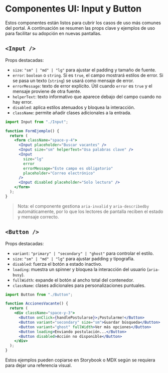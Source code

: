 # Componentes UI: Input y Button

Estos componentes están listos para cubrir los casos de uso más comunes del portal. A continuación se resumen las props clave y ejemplos de uso para facilitar su adopción en nuevas pantallas.

## `<Input />`

Props destacadas:

- `size`: `"sm" | "md" | "lg"` para ajustar el padding y tamaño de fuente.
- `error`: `boolean` o `string`. Si es `true`, el campo mostrará estilos de error. Si se pasa un texto (`string`) se usará como mensaje de error.
- `errorMessage`: texto de error explícito. Útil cuando `error` es `true` y el mensaje proviene de otra fuente.
- `helperText`: texto informativo que aparece debajo del campo cuando no hay error.
- `disabled`: aplica estilos atenuados y bloquea la interacción.
- `className`: permite añadir clases adicionales a la entrada.

```jsx
import Input from "./Input";

function FormEjemplo() {
  return (
    <form className="space-y-4">
      <Input placeholder="Buscar vacantes" />
      <Input size="sm" helperText="Usa palabras clave" />
      <Input
        size="lg"
        error
        errorMessage="Este campo es obligatorio"
        placeholder="Correo electrónico"
      />
      <Input disabled placeholder="Solo lectura" />
    </form>
  );
}
```

> Nota: el componente gestiona `aria-invalid` y `aria-describedby` automáticamente, por lo que los lectores de pantalla reciben el estado y mensaje correcto.

## `<Button />`

Props destacadas:

- `variant`: `"primary" | "secondary" | "ghost"` para controlar el estilo.
- `size`: `"sm" | "md" | "lg"` para ajustar padding y tipografía.
- `disabled`: fuerza el botón a estado inactivo.
- `loading`: muestra un spinner y bloquea la interacción del usuario (`aria-busy`).
- `fullWidth`: expande el botón al ancho total del contenedor.
- `className`: clases adicionales para personalizaciones puntuales.

```jsx
import Button from "./Button";

function AccionesVacante() {
  return (
    <div className="space-y-3">
      <Button onClick={handlePostularse}>¡Postularme!</Button>
      <Button variant="secondary" size="sm">Guardar búsqueda</Button>
      <Button variant="ghost" fullWidth>Ver más opciones</Button>
      <Button loading>Enviando postulación...</Button>
      <Button disabled>Acción no disponible</Button>
    </div>
  );
}
```

Estos ejemplos pueden copiarse en Storybook o MDX según se requiera para dejar una referencia visual.

